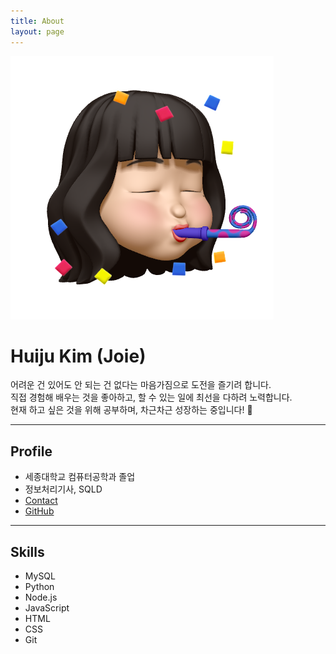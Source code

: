 ```yaml
---
title: About
layout: page
---
```

![Profile Image](/assets/images/joie/about-image.png)

<h1>Huiju Kim (Joie)</h1>
<p>어려운 건 있어도 안 되는 건 없다는 마음가짐으로 도전을 즐기려 합니다.<br>
직접 경험해 배우는 것을 좋아하고, 할 수 있는 일에 최선을 다하려 노력합니다.<br>
현재 하고 싶은 것을 위해 공부하며, 차근차근 성장하는 중입니다! 🐣</p>

---

<h2>Profile</h2>
<ul class="info-list">
	<li>세종대학교 컴퓨터공학과 졸업</li>
	<li>정보처리기사, SQLD</li>
	<li><a href="mailto:joie.huiju@gmail.com">Contact</a></li>
	<li><a href="https://github.com/Joie-Kim">GitHub</a></li>
</ul>

---

<h2>Skills</h2>
<ul class="skill-list">
	<li>MySQL</li>
	<li>Python</li>
	<li>Node.js</li>
	<li>JavaScript</li>
	<li>HTML</li>
	<li>CSS</li>
	<li>Git</li>
</ul>

<!--
<h2>Projects</h2>
<ul>
	<li><a href="https://github.com/">Lorem Lorem</a></li>
	<li><a href="https://github.com/">Ipsum Dolor</a></li>
	<li><a href="https://github.com/">Dolor Lorem</a></li>
</ul>
-->